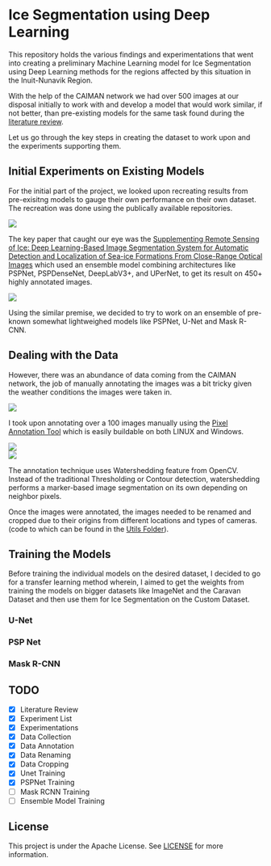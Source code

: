 # Ice Segmentation using Deep Learning
This repository holds the various findings and experimentations that went into creating a preliminary Machine Learning model for Ice Segmentation using Deep Learning methods for the regions affected by this situation in the Inuit-Nunavik Region.

With the help of the CAIMAN network we had over 500 images at our disposal initially to work with and develop a model that would work similar, if not better, than pre-existing models for the same task found during the [literature review](https://docs.google.com/spreadsheets/d/1KfXr8ZhjXgLT4AE_IYlHgQrWP2ulJYbEjijWrnaoA2o/edit?usp=sharing).

Let us go through the key steps in creating the dataset to work upon and the experiments supporting them.

## Initial Experiments on Existing Models
For the initial part of the project, we looked upon recreating results from pre-exisitng models to gauge their own performance on their own dataset. The recreation was done using the publically available repositories.

![](https://lh5.googleusercontent.com/SIypAdQv6Cy6illKANGbTnnNiXEJh4lFN9R_qPGyrCkIkQFTtoFqoBY9rJjT39uvp5T3GiCa76n_OZbEaiLgxAMvTMmovkqG8BW0EloZvHPlj3TAdmTSqhQ-bKMxu4gv1zWk-ikaWz9YigDq4OH4pFjH4PyZTOfyXm1NWKtZCeZ3cfV5kWrp2fVLQg)

The key paper that caught our eye was the [Supplementing Remote Sensing of Ice: Deep Learning-Based Image Segmentation System for Automatic Detection and Localization of Sea-ice Formations From Close-Range Optical Images](https://ieeexplore.ieee.org/document/9443178) which used an ensemble model combining architectures like PSPNet, PSPDenseNet, DeepLabV3+, and UPerNet, to get its result on 450+ highly annotated images.

![](https://lh4.googleusercontent.com/6WK7gU8tKNY7IH9QXobLiRHuls6Q8y86lYhKz2VoQw4D0ocCDSANJpEc1KTc4KhV93ySZk0Bk2I3UzAfH9oHQeuLmMJxY4eupgAyaosc8qBlvvqCdoo0d0GH20PxWS0d6ewexKmVk3AS3zH4WTvWXyPLhSxNshNs4BJqFVeKOUZmkKLr-ltiQhceWA)

Using the similar premise, we decided to try to work on an ensemble of pre-known somewhat lightweighed models like PSPNet, U-Net and Mask R-CNN.

## Dealing with the Data

However, there was an abundance of data coming from the CAIMAN network, the job of manually annotating the images was a bit tricky given the weather conditions the images were taken in.

![](https://lh6.googleusercontent.com/LEDvyaAr2K6L2mVOd2EyCYn9kP7p7AR7NZcbtM1T5quWSHIkAeDGjhHZvtJ_FLupNrJR3Onf04Q9FmHUmEP1ba4YUGXfgxk2Kspiv0889iLk8tiiaQVfFQZQ71CZVH1z3ujuNlGlIBDVfVfSrgfdBoJU4zLTVx4d7Co9LTcOcHLwjsVJfhd3OqCCJQ)

I took upon annotating over a 100 images manually using the [Pixel Annotation Tool](https://github.com/abreheret/PixelAnnotationTool) which is easily buildable on both LINUX and Windows.

![](https://lh3.googleusercontent.com/DMPo51dphjkVyFV41HnzYvmWUDlWv1hoN34xBCJuUKZa15LRrmfdUFUyp4Y5YxT1mbp3VHgal7zXDWi-ERPVgTncjtbLl_R3xrHmhcBiXawFFm8C8UAJv9RGAKGkqOg__1iyuHyYNZ6bOF1cLeHyZN2PcZCOKe_Ad6q1jWemvLZ9OP2tG9S9Lsyo_Q)
<br>
![](https://lh5.googleusercontent.com/Pj8I2u_tmMKQ2QRPd_xYuLUhLbDcihH75ATpMLYCQd8dbA_H0aHVAJvcayL9TVvQjb7wIwbQFTo3KnGqT8yb88yRUnqQawKd8QpeTALOHVKKlSQ4MzI-IyHpua63ft9SCBlM-_YP2kNQjgtoaEoV0sOnh6HZca1LE5sELTooySLBrYcm7E1vcYS3mQ)

The annotation technique uses Watershedding feature from OpenCV. Instead of the traditional Thresholding or Contour detection, watershedding performs a marker-based image segmentation on its own depending on neighbor pixels.

Once the images were annotated, the images needed to be renamed and cropped due to their origins from different locations and types of cameras. (code to which can be found in the [Utils Folder](utils)).

## Training the Models

Before training the individual models on the desired dataset, I decided to go for a transfer learning method wherein, I aimed to get the weights from training the models on bigger datasets like ImageNet and the Caravan Dataset and then use them for Ice Segmentation on the Custom Dataset.

### U-Net
### PSP Net
### Mask R-CNN
## TODO
- [x] Literature Review
- [x] Experiment List
- [x] Experimentations
- [x] Data Collection
- [x] Data Annotation
- [x] Data Renaming
- [x] Data Cropping
- [x] Unet Training
- [x] PSPNet Training
- [ ] Mask RCNN Training
- [ ] Ensemble Model Training

## License
This project is under the Apache License. See [LICENSE](LICENSE) for more information.